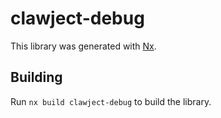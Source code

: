 # clawject-debug

This library was generated with [Nx](https://nx.dev).

## Building

Run `nx build clawject-debug` to build the library.
